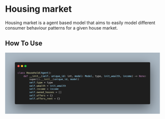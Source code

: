# Housing market


Housing market is a agent based model that aims to easily model different consumer behaviour patterns for a given house market.

## How To Use

![This is an image](/pictures/agent.png)